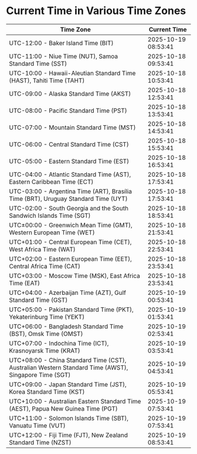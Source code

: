 # Current Time in Various Time Zones

| Time Zone | Current Time |
|-----------|--------------|
| UTC-12:00 - Baker Island Time (BIT) | 2025-10-19 08:53:41 |
| UTC-11:00 - Niue Time (NUT), Samoa Standard Time (SST) | 2025-10-18 09:53:41 |
| UTC-10:00 - Hawaii-Aleutian Standard Time (HAST), Tahiti Time (TAHT) | 2025-10-18 10:53:41 |
| UTC-09:00 - Alaska Standard Time (AKST) | 2025-10-18 12:53:41 |
| UTC-08:00 - Pacific Standard Time (PST) | 2025-10-18 13:53:41 |
| UTC-07:00 - Mountain Standard Time (MST) | 2025-10-18 14:53:41 |
| UTC-06:00 - Central Standard Time (CST) | 2025-10-18 15:53:41 |
| UTC-05:00 - Eastern Standard Time (EST) | 2025-10-18 16:53:41 |
| UTC-04:00 - Atlantic Standard Time (AST), Eastern Caribbean Time (ECT) | 2025-10-18 17:53:41 |
| UTC-03:00 - Argentina Time (ART), Brasília Time (BRT), Uruguay Standard Time (UYT) | 2025-10-18 17:53:41 |
| UTC-02:00 - South Georgia and the South Sandwich Islands Time (SGT) | 2025-10-18 18:53:41 |
| UTC±00:00 - Greenwich Mean Time (GMT), Western European Time (WET) | 2025-10-18 21:53:41 |
| UTC+01:00 - Central European Time (CET), West Africa Time (WAT) | 2025-10-18 22:53:41 |
| UTC+02:00 - Eastern European Time (EET), Central Africa Time (CAT) | 2025-10-18 23:53:41 |
| UTC+03:00 - Moscow Time (MSK), East Africa Time (EAT) | 2025-10-18 23:53:41 |
| UTC+04:00 - Azerbaijan Time (AZT), Gulf Standard Time (GST) | 2025-10-19 00:53:41 |
| UTC+05:00 - Pakistan Standard Time (PKT), Yekaterinburg Time (YEKT) | 2025-10-19 01:53:41 |
| UTC+06:00 - Bangladesh Standard Time (BST), Omsk Time (OMST) | 2025-10-19 02:53:41 |
| UTC+07:00 - Indochina Time (ICT), Krasnoyarsk Time (KRAT) | 2025-10-19 03:53:41 |
| UTC+08:00 - China Standard Time (CST), Australian Western Standard Time (AWST), Singapore Time (SGT) | 2025-10-19 04:53:41 |
| UTC+09:00 - Japan Standard Time (JST), Korea Standard Time (KST) | 2025-10-19 05:53:41 |
| UTC+10:00 - Australian Eastern Standard Time (AEST), Papua New Guinea Time (PGT) | 2025-10-19 07:53:41 |
| UTC+11:00 - Solomon Islands Time (SBT), Vanuatu Time (VUT) | 2025-10-19 07:53:41 |
| UTC+12:00 - Fiji Time (FJT), New Zealand Standard Time (NZST) | 2025-10-19 08:53:41 |
